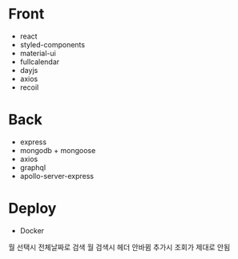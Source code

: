 # Front

- react
- styled-components
- material-ui
- fullcalendar
- dayjs
- axios
- recoil

# Back

- express
- mongodb + mongoose
- axios
- graphql
- apollo-server-express

# Deploy

- Docker

월 선택시 전체날짜로 검색
월 검색시 헤더 안바뀜
추가시 조회가 제대로 안됨
